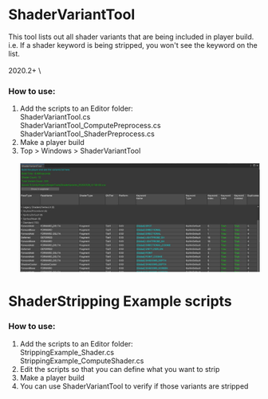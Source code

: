 # ShaderVariantTool
This tool lists out all shader variants that are being included in player build. \
i.e. If a shader keyword is being stripped, you won't see the keyword on the list.
\
\
2020.2+ \

### How to use:
1. Add the scripts to an Editor folder: \
ShaderVariantTool.cs \
ShaderVariantTool_ComputePreprocess.cs \
ShaderVariantTool_ShaderPreprocess.cs
2. Make a player build
3. Top > Windows > ShaderVariantTool
\
\
![](README01.jpg)


# ShaderStripping Example scripts

### How to use:
1. Add the scripts to an Editor folder: \
StrippingExample_Shader.cs \
StrippingExample_ComputeShader.cs
2. Edit the scripts so that you can define what you want to strip
3. Make a player build
4. You can use ShaderVariantTool to verify if those variants are stripped

